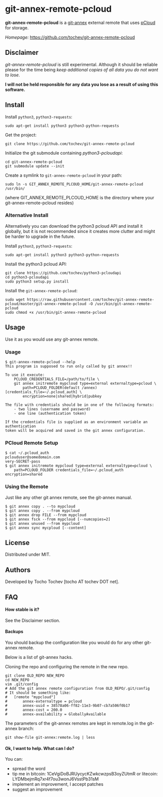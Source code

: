 # git-annex-remote-pcloud #

**git-annex-remote-pcloud** is a [git-annex](https://git-annex.branchable.com/) external remote that uses [pCloud](https://www.pcloud.com/) for storage.

*Homepage:* https://github.com/tochev/git-annex-remote-pcloud


## Disclaimer ##

*git-annex-remote-pcloud* is still experimental. Although it should be reliable please for the time being *keep additional copies of all data you do not want to lose*.

**I will not be held responsible for any data you lose as a result of using this software.**


## Install ##

Install `python3`, `python3-requests`:

    sudo apt-get install python3 python3-python-requests

Get the project:

    git clone https://github.com/tochev/git-annex-remote-pcloud

Initialize the git submodule containing *python3-pcloudapi*:

    cd git-annex-remote-pcloud
    git submodule update --init

Create a symlink to `git-annex-remote-pcloud` in your path:

    sudo ln -s GIT_ANNEX_REMOTE_PLCOUD_HOME/git-annex-remote-pcloud /usr/bin/

(where GIT_ANNEX_REMOTE_PLCOUD_HOME is the directory where your git-annex-remote-pcloud resides)


### Alternative Install ###

Alternatively you can download the python3 pcloud API and install it globally, but it is not recommended since it creates more clutter and might be harder to upgrade in the future.

Install `python3`, `python3-requests`:

    sudo apt-get install python3 python3-python-requests

Install the python3 pcloud API:

    git clone https://github.com/tochev/python3-pcloudapi
    cd python3-pcloudapi
    sudo python3 setup.py install

Install the `git-annex-remote-pcloud`:

    sudo wget https://raw.githubusercontent.com/tochev/git-annex-remote-pcloud/master/git-annex-remote-pcloud -O /usr/bin/git-annex-remote-pcloud
    sudo chmod +x /usr/bin/git-annex-remote-pcloud


## Usage ##

Use it as you would use any git-annex remote.

### Usage ###

    $ git-annex-remote-pcloud --help
    This program is supposed to run only called by git annex!!

    To use it execute:
        PCLOUD_CREDENTIALS_FILE=/path/to/file \
        git annex initremote mypcloud type=external externaltype=pcloud \
            path=PCLOUD_FOLDER(default /annex) [credentials_file=~/.pcloud_auth] \
            encryption=none|shared|hybrid|pubkey

    The file with credentials should be in one of the following formats:
        - two lines (username and password)
        - one line (authentication token)

    If the credentials file is supplied as an environment variable an authentication
    token will be acquired and saved in the git annex configuration.

### PCloud Remote Setup ###

    $ cat ~/.pcloud_auth
    pclouduser@somedomain.com
    very-SECRET-pass
    $ git annex initremote mypcloud type=external externaltype=pcloud \
        path=PCLOUD_FOLDER credentials_file=~/.pcloud_auth encryption=shared

### Using the Remote ###

Just like any other git annex remote, see the git-annex manual.

    $ git annex copy . --to mypcloud
    $ git annex copy . --from mypcloud
    $ git annex drop FILE --from mypcloud
    $ git annex fsck --from mypcloud [--numcopies=2]
    $ git annex unused --from mypcloud
    $ git annex sync mycploud [--content]


## License ##

Distributed under MIT.


## Authors ##

Developed by Tocho Tochev [tocho AT tochev DOT net].


## FAQ ##

#### How stable is it? ####

See the Disclaimer section.

#### Backups ####

You should backup the configuration like you would do for any other git-annex remote.

Below is a list of git-annex hacks.

Cloning the repo and configuring the remote in the new repo.

    git clone OLD_REPO NEW_REPO
    cd NEW_REPO
    vim .git/config
    # Add the git annex remote configuration from OLD_REPO/.git/config
    # It should be something like:
    #   [remote "mypcloud"]
    #       annex-externaltype = pcloud
    #       annex-uuid = 38578a06-ff82-11e3-9b07-cb7a506f0b17
    #       annex-cost = 200.0
    #       annex-availability = GloballyAvailable

The parameters of the git-annex remotes are kept in remote.log in the git-annex branch:

    git show-file git-annex:remote.log | less


#### Ok, I want to help. What can I do? ####

You can:

 - spread the word
 - tip me in bitcoin: 1CeVgiDoBJRUycycKZwkcwzpsB3oyZUtmR or litecoin: LYDMbejmRq7xr4f7ou3wonJ6VsstPb31sM
 - implement an improvement, I accept patches
 - suggest an improvement
